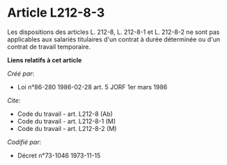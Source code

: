 # Article L212-8-3

Les dispositions des articles L. 212-8, L. 212-8-1 et L. 212-8-2 ne sont pas applicables aux salariés titulaires d'un contrat
à durée déterminée ou d'un contrat de travail temporaire.

**Liens relatifs à cet article**

_Créé par_:

  - Loi n°86-280 1986-02-28 art. 5 JORF 1er mars 1986

_Cite_:

  - Code du travail - art. L212-8 (Ab)
  - Code du travail - art. L212-8-1 (M)
  - Code du travail - art. L212-8-2 (M)

_Codifié par_:

  - Décret n°73-1046 1973-11-15
